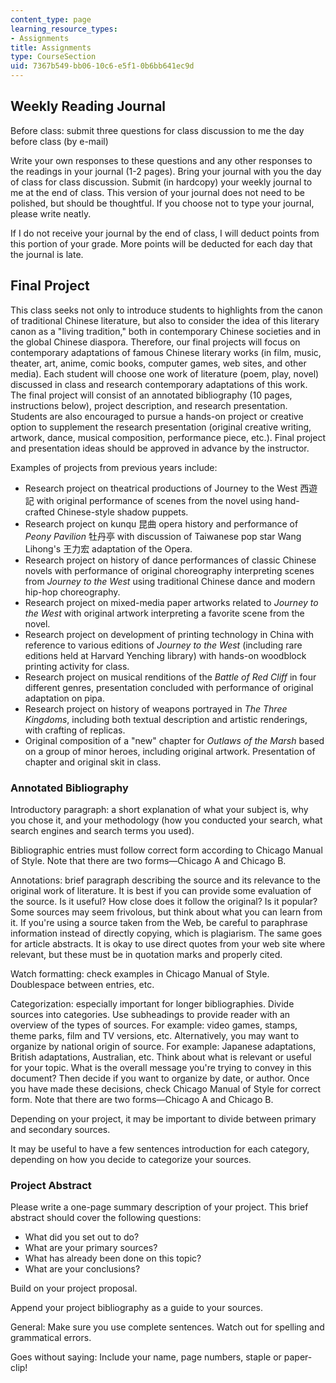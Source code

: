 ```yaml
---
content_type: page
learning_resource_types:
- Assignments
title: Assignments
type: CourseSection
uid: 7367b549-bb06-10c6-e5f1-0b6bb641ec9d
---
```


Weekly Reading Journal
----------------------

Before class: submit three questions for class discussion to me the day before class (by e-mail)

Write your own responses to these questions and any other responses to the readings in your journal (1-2 pages). Bring your journal with you the day of class for class discussion. Submit (in hardcopy) your weekly journal to me at the end of class. This version of your journal does not need to be polished, but should be thoughtful. If you choose not to type your journal, please write neatly.

If I do not receive your journal by the end of class, I will deduct points from this portion of your grade. More points will be deducted for each day that the journal is late.

Final Project
-------------

This class seeks not only to introduce students to highlights from the canon of traditional Chinese literature, but also to consider the idea of this literary canon as a "living tradition," both in contemporary Chinese societies and in the global Chinese diaspora. Therefore, our final projects will focus on contemporary adaptations of famous Chinese literary works (in film, music, theater, art, anime, comic books, computer games, web sites, and other media). Each student will choose one work of literature (poem, play, novel) discussed in class and research contemporary adaptations of this work. The final project will consist of an annotated bibliography (10 pages, instructions below), project description, and research presentation. Students are also encouraged to pursue a hands-on project or creative option to supplement the research presentation (original creative writing, artwork, dance, musical composition, performance piece, etc.). Final project and presentation ideas should be approved in advance by the instructor.

Examples of projects from previous years include:

*   Research project on theatrical productions of Journey to the West 西遊記 with original performance of scenes from the novel using hand-crafted Chinese-style shadow puppets.
*   Research project on kunqu 昆曲 opera history and performance of _Peony Pavilion_ 牡丹亭 with discussion of Taiwanese pop star Wang Lihong's 王力宏 adaptation of the Opera.
*   Research project on history of dance performances of classic Chinese novels with performance of original choreography interpreting scenes from _Journey to the West_ using traditional Chinese dance and modern hip-hop choreography.
*   Research project on mixed-media paper artworks related to _Journey to the West_ with original artwork interpreting a favorite scene from the novel.
*   Research project on development of printing technology in China with reference to various editions of _Journey to the West_ (including rare editions held at Harvard Yenching library) with hands-on woodblock printing activity for class.
*   Research project on musical renditions of the _Battle of Red Cliff_ in four different genres, presentation concluded with performance of original adaptation on pipa.
*   Research project on history of weapons portrayed in _The Three Kingdoms_, including both textual description and artistic renderings, with crafting of replicas.
*   Original composition of a "new" chapter for _Outlaws of the Marsh_ based on a group of minor heroes, including original artwork. Presentation of chapter and original skit in class.

### Annotated Bibliography

Introductory paragraph: a short explanation of what your subject is, why you chose it, and your methodology (how you conducted your search, what search engines and search terms you used).

Bibliographic entries must follow correct form according to Chicago Manual of Style. Note that there are two forms—Chicago A and Chicago B.

Annotations: brief paragraph describing the source and its relevance to the original work of literature. It is best if you can provide some evaluation of the source. Is it useful? How close does it follow the original? Is it popular? Some sources may seem frivolous, but think about what you can learn from it. If you're using a source taken from the Web, be careful to paraphrase information instead of directly copying, which is plagiarism. The same goes for article abstracts. It is okay to use direct quotes from your web site where relevant, but these must be in quotation marks and properly cited.

Watch formatting: check examples in Chicago Manual of Style. Doublespace between entries, etc.

Categorization: especially important for longer bibliographies. Divide sources into categories. Use subheadings to provide reader with an overview of the types of sources. For example: video games, stamps, theme parks, film and TV versions, etc. Alternatively, you may want to organize by national origin of source. For example: Japanese adaptations, British adaptations, Australian, etc. Think about what is relevant or useful for your topic. What is the overall message you're trying to convey in this document? Then decide if you want to organize by date, or author. Once you have made these decisions, check Chicago Manual of Style for correct form. Note that there are two forms—Chicago A and Chicago B.

Depending on your project, it may be important to divide between primary and secondary sources.

It may be useful to have a few sentences introduction for each category, depending on how you decide to categorize your sources.

### Project Abstract

Please write a one-page summary description of your project. This brief abstract should cover the following questions:

*   What did you set out to do?
*   What are your primary sources?
*   What has already been done on this topic?
*   What are your conclusions?

Build on your project proposal.

Append your project bibliography as a guide to your sources.

General: Make sure you use complete sentences. Watch out for spelling and grammatical errors.

Goes without saying: Include your name, page numbers, staple or paper-clip!
